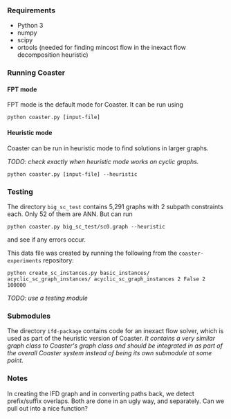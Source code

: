 ### Requirements

* Python 3
* numpy
* scipy
* ortools (needed for finding mincost flow in the inexact flow decomposition
    heuristic)

### Running Coaster

#### FPT mode

FPT mode is the default mode for Coaster. It can be run using

```
python coaster.py [input-file]
```

#### Heuristic mode

Coaster can be run in heuristic mode to find solutions in larger graphs.

*TODO: check exactly when heuristic mode works on cyclic graphs.*

```
python coaster.py [input-file] --heuristic
```

### Testing

The directory `big_sc_test` contains 5,291 graphs with 2 subpath constraints
each. Only 52 of them are ANN. But can run

```
python coaster.py big_sc_test/sc0.graph --heuristic
```

and see if any errors occur.

This data file was created by running the following from the `coaster-experiments`
repository:

```
python create_sc_instances.py basic_instances/ acyclic_sc_graph_instances/ acyclic_sc_graph_instances 2 False 2 100000
```

*TODO: use a testing module*

### Submodules

The directory `ifd-package` contains code for an inexact flow solver, which is
used as part of the heuristic version of Coaster. *It contains a very similar
graph class to Coaster's graph class and should be integrated in as part of the
overall Coaster system instead of being its own submodule at some point.*

### Notes

In creating the IFD graph and in converting paths back, we detect prefix/suffix
overlaps. Both are done in an ugly way, and separately. Can we pull out into a
nice function?
